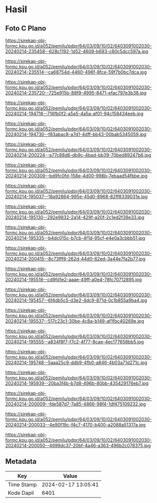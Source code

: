 # Hasil

## Foto C Plano

https://sirekap-obj-formc.kpu.go.id/a052/pemilu/pdpr/64/03/09/10/02/6403091002030-20240214-235458--628c1192-1d52-4609-b683-c80c5dcc597a.jpg

https://sirekap-obj-formc.kpu.go.id/a052/pemilu/pdpr/64/03/09/10/02/6403091002030-20240214-235514--ca68754d-4460-496f-8fce-59f7b0bc7dca.jpg

https://sirekap-obj-formc.kpu.go.id/a052/pemilu/pdpr/64/03/09/10/02/6403091002030-20240214-235720--725e915b-88f9-4995-8471-efac797e3b38.jpg

https://sirekap-obj-formc.kpu.go.id/a052/pemilu/pdpr/64/03/09/10/02/6403091002030-20240214-194716--716fb0f2-a5a5-4a5a-af01-94c158434eeb.jpg

https://sirekap-obj-formc.kpu.go.id/a052/pemilu/pdpr/64/03/09/10/02/6403091002030-20240214-194730--f83abac8-a7d1-4dff-bb43-00bab5345059.jpg

https://sirekap-obj-formc.kpu.go.id/a052/pemilu/pdpr/64/03/09/10/02/6403091002030-20240214-200224--a77c88d6-db9c-4bad-bb39-70bed89247b6.jpg

https://sirekap-obj-formc.kpu.go.id/a052/pemilu/pdpr/64/03/09/10/02/6403091002030-20240214-200309--bd9fc0fd-158e-4d00-998b-7ebaad54fbbe.jpg

https://sirekap-obj-formc.kpu.go.id/a052/pemilu/pdpr/64/03/09/10/02/6403091002030-20240214-195037--18a92864-995e-45d0-8968-82ff8339031e.jpg

https://sirekap-obj-formc.kpu.go.id/a052/pemilu/pdpr/64/03/09/10/02/6403091002030-20240214-195130--292e9832-2a14-429f-a20f-2c1ed2f39e33.jpg

https://sirekap-obj-formc.kpu.go.id/a052/pemilu/pdpr/64/03/09/10/02/6403091002030-20240214-195335--b4dc015c-b7cb-4f1d-95cf-e4e0a3cbbb51.jpg

https://sirekap-obj-formc.kpu.go.id/a052/pemilu/pdpr/64/03/09/10/02/6403091002030-20240214-200415--8c73fff8-262d-44d0-82ed-3a44e7fa2b77.jpg

https://sirekap-obj-formc.kpu.go.id/a052/pemilu/pdpr/64/03/09/10/02/6403091002030-20240214-195518--cd9fd1e2-aaae-49ff-a0e4-78fc70712895.jpg

https://sirekap-obj-formc.kpu.go.id/a052/pemilu/pdpr/64/03/09/10/02/6403091002030-20240214-195457--6f4db5c5-d3e2-4dc9-871d-0c1b855a9ba4.jpg

https://sirekap-obj-formc.kpu.go.id/a052/pemilu/pdpr/64/03/09/10/02/6403091002030-20240214-195537--517c23c1-30be-4c8a-b149-af1fbc40269e.jpg

https://sirekap-obj-formc.kpu.go.id/a052/pemilu/pdpr/64/03/09/10/02/6403091002030-20240214-195555--a834f8f7-f7c2-4f77-8cae-4ec177658bb5.jpg

https://sirekap-obj-formc.kpu.go.id/a052/pemilu/pdpr/64/03/09/10/02/6403091002030-20240214-195748--5aaa25c9-ddb9-4fb0-a846-4b03a71d271c.jpg

https://sirekap-obj-formc.kpu.go.id/a052/pemilu/pdpr/64/03/09/10/02/6403091002030-20240214-195939--20ba3f4b-b7d8-496b-80bb-435429176eb7.jpg

https://sirekap-obj-formc.kpu.go.id/a052/pemilu/pdpr/64/03/09/10/02/6403091002030-20240214-200009--fde587d7-7a85-4866-98f4-1df475109232.jpg

https://sirekap-obj-formc.kpu.go.id/a052/pemilu/pdpr/64/03/09/10/02/6403091002030-20240214-200033--4e90f19c-f4c7-4170-b400-a2088a51317a.jpg

https://sirekap-obj-formc.kpu.go.id/a052/pemilu/pdpr/64/03/09/10/02/6403091002030-20240214-200050--4699dc37-20bf-4a46-a363-496b2c078375.jpg


## Metadata

| Key        | Value               |
| ---------- | ------------------- |
| Time Stamp | 2024-02-17 13:05:41 |
| Kode Dapil | 6401                |



